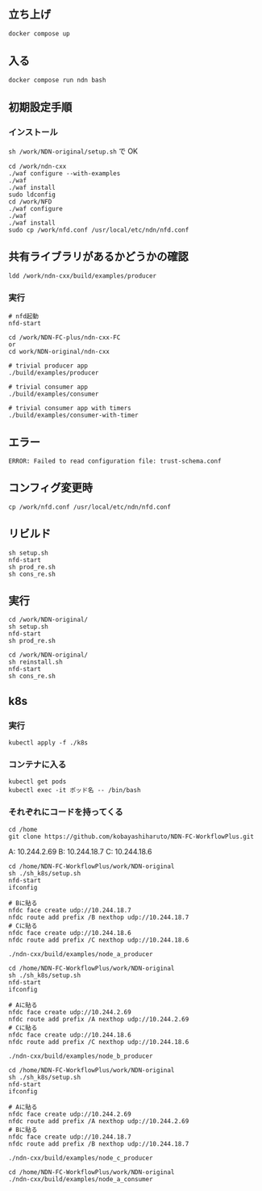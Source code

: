 ## 立ち上げ

```bash
docker compose up
```

## 入る

```bash
docker compose run ndn bash
```

## 初期設定手順

### インストール

`sh /work/NDN-original/setup.sh` で OK

```
cd /work/ndn-cxx
./waf configure --with-examples
./waf
./waf install
sudo ldconfig
cd /work/NFD
./waf configure
./waf
./waf install
sudo cp /work/nfd.conf /usr/local/etc/ndn/nfd.conf
```

## 共有ライブラリがあるかどうかの確認

```
ldd /work/ndn-cxx/build/examples/producer
```

### 実行

```
# nfd起動
nfd-start

cd /work/NDN-FC-plus/ndn-cxx-FC
or
cd work/NDN-original/ndn-cxx

# trivial producer app
./build/examples/producer

# trivial consumer app
./build/examples/consumer

# trivial consumer app with timers
./build/examples/consumer-with-timer
```

## エラー

```
ERROR: Failed to read configuration file: trust-schema.conf
```

## コンフィグ変更時

```
cp /work/nfd.conf /usr/local/etc/ndn/nfd.conf
```

## リビルド

```
sh setup.sh
nfd-start
sh prod_re.sh 
sh cons_re.sh
```

## 実行

```provider
cd /work/NDN-original/
sh setup.sh
nfd-start
sh prod_re.sh
```

```consumer
cd /work/NDN-original/
sh reinstall.sh
nfd-start
sh cons_re.sh
```

## k8s

### 実行
```
kubectl apply -f ./k8s
```

### コンテナに入る
```
kubectl get pods
kubectl exec -it ポッド名 -- /bin/bash
```

### それぞれにコードを持ってくる

```
cd /home
git clone https://github.com/kobayashiharuto/NDN-FC-WorkflowPlus.git
```

A: 10.244.2.69
B: 10.244.18.7
C: 10.244.18.6

```A_producer
cd /home/NDN-FC-WorkflowPlus/work/NDN-original
sh ./sh_k8s/setup.sh
nfd-start
ifconfig

# Bに貼る
nfdc face create udp://10.244.18.7
nfdc route add prefix /B nexthop udp://10.244.18.7
# Cに貼る
nfdc face create udp://10.244.18.6
nfdc route add prefix /C nexthop udp://10.244.18.6

./ndn-cxx/build/examples/node_a_producer
```

```_B
cd /home/NDN-FC-WorkflowPlus/work/NDN-original
sh ./sh_k8s/setup.sh
nfd-start
ifconfig

# Aに貼る
nfdc face create udp://10.244.2.69
nfdc route add prefix /A nexthop udp://10.244.2.69
# Cに貼る
nfdc face create udp://10.244.18.6
nfdc route add prefix /C nexthop udp://10.244.18.6

./ndn-cxx/build/examples/node_b_producer
```

```_C
cd /home/NDN-FC-WorkflowPlus/work/NDN-original
sh ./sh_k8s/setup.sh
nfd-start
ifconfig

# Aに貼る
nfdc face create udp://10.244.2.69
nfdc route add prefix /A nexthop udp://10.244.2.69
# Bに貼る
nfdc face create udp://10.244.18.7
nfdc route add prefix /B nexthop udp://10.244.18.7

./ndn-cxx/build/examples/node_c_producer
```


```A_consumer
cd /home/NDN-FC-WorkflowPlus/work/NDN-original
./ndn-cxx/build/examples/node_a_consumer
```